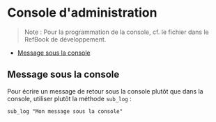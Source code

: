 # Console d'administration

> Note : Pour la programmation de la console, cf. le fichier dans le RefBook de développement.

* [Message sous la console](#messagesouslaconsole)
<a name='messagesouslaconsole'></a>

## Message sous la console

Pour écrire un message de retour sous la console plutôt que dans la console, utiliser plutôt la méthode `sub_log` :

    sub_log "Mon message sous la console"
